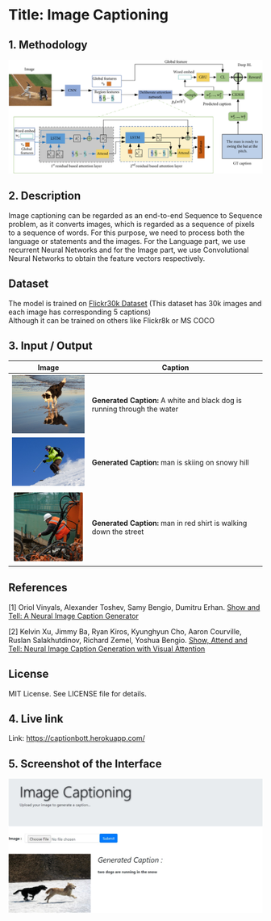 
# **Title: Image Captioning**


## **1. Methodology**
<img src="Model.png" width="770">


## **2. Description**
Image captioning can be regarded as an end-to-end Sequence to Sequence problem, as it converts images, which is regarded as a sequence of pixels to a sequence of words. For this purpose, we need to process both the language or statements and the images. For the Language part, we use recurrent Neural Networks and for the Image part, we use Convolutional Neural Networks to obtain the feature vectors respectively.

## Dataset
The model is trained on [Flickr30k Dataset](https://illinois.edu/fb/sec/1713398) (This dataset has 30k images and each image has corresponding 5 captions)<br>
Although it can be trained on others like Flickr8k or MS COCO


## **3. Input / Output**

Image | Caption 
--- | --- 
<img src="imgs/dog.jpg" width="200"> | **Generated Caption:**  A white and black dog is running through the water
<img src="imgs/ski.jpg" width="200"> | **Generated Caption:** man is skiing on snowy hill
<img src="imgs/worker.jpg" width="200"> | **Generated Caption:** man in red shirt is walking down the street



## References
[1] Oriol Vinyals, Alexander Toshev, Samy Bengio, Dumitru Erhan. [Show and Tell: A Neural Image Caption Generator](https://arxiv.org/pdf/1411.4555.pdf)

[2]	Kelvin Xu, Jimmy Ba, Ryan Kiros, Kyunghyun Cho, Aaron Courville, Ruslan Salakhutdinov, Richard Zemel, Yoshua Bengio. [Show, Attend and Tell: Neural Image Caption Generation with Visual Attention](https://arxiv.org/pdf/1502.03044.pdf)



## License
MIT License. See LICENSE file for details.

## **4. Live link**
Link: https://captionbott.herokuapp.com/


## **5. Screenshot of the Interface**
<img src="GUI.jpeg" width="770">
